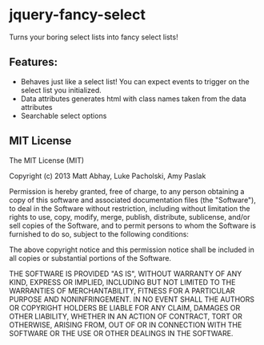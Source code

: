 jquery-fancy-select
===================

Turns your boring select lists into fancy select lists!  

Features:
---------

*  Behaves just like a select list!  You can expect events to trigger on the select list you initialized.
*  Data attributes generates html with class names taken from the data attributes
*  Searchable select options

MIT License
-----------
The MIT License (MIT)

Copyright (c) 2013 Matt Abhay, Luke Pacholski, Amy Paslak

Permission is hereby granted, free of charge, to any person obtaining a copy
of this software and associated documentation files (the "Software"), to deal
in the Software without restriction, including without limitation the rights
to use, copy, modify, merge, publish, distribute, sublicense, and/or sell
copies of the Software, and to permit persons to whom the Software is
furnished to do so, subject to the following conditions:

The above copyright notice and this permission notice shall be included in
all copies or substantial portions of the Software.

THE SOFTWARE IS PROVIDED "AS IS", WITHOUT WARRANTY OF ANY KIND, EXPRESS OR
IMPLIED, INCLUDING BUT NOT LIMITED TO THE WARRANTIES OF MERCHANTABILITY,
FITNESS FOR A PARTICULAR PURPOSE AND NONINFRINGEMENT. IN NO EVENT SHALL THE
AUTHORS OR COPYRIGHT HOLDERS BE LIABLE FOR ANY CLAIM, DAMAGES OR OTHER
LIABILITY, WHETHER IN AN ACTION OF CONTRACT, TORT OR OTHERWISE, ARISING FROM,
OUT OF OR IN CONNECTION WITH THE SOFTWARE OR THE USE OR OTHER DEALINGS IN
THE SOFTWARE.
